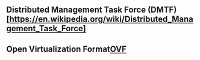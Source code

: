 ## Distributed Management Task Force (DMTF)[https://en.wikipedia.org/wiki/Distributed_Management_Task_Force]

## Open Virtualization Format[OVF](https://en.wikipedia.org/wiki/Open_Virtualization_Format)


 
